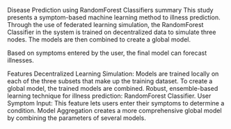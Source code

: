 Disease Prediction using RandomForest Classifiers
summary
This study presents a symptom-based machine learning method to illness prediction. Through the use of federated learning simulation, the RandomForest Classifier in the system is trained on decentralized data to simulate three nodes. The models are then combined to create a global model.

Based on symptoms entered by the user, the final model can forecast illnesses.

Features
Decentralized Learning Simulation: Models are trained locally on each of the three subsets that make up the training dataset. To create a global model, the trained models are combined.
Robust, ensemble-based learning technique for illness prediction: RandomForest Classifier.
User Symptom Input: This feature lets users enter their symptoms to determine a condition.
Model Aggregation creates a more comprehensive global model by combining the parameters of several models.
